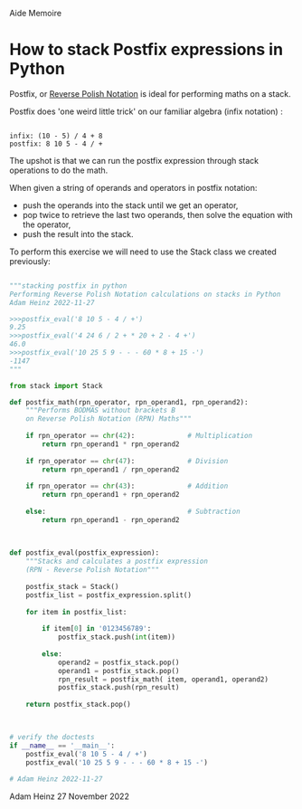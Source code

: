 Aide Memoire 

How to stack Postfix expressions in Python 
========================================== 

Postfix, or [Reverse Polish Notation](https://en.wikipedia.org/wiki/Reverse_Polish_notation) is ideal for performing maths on a stack. 

Postfix does 'one weird little trick' on our familiar algebra (infix notation) : 

``` 

infix: (10 - 5) / 4 + 8 
postfix: 8 10 5 - 4 / + 

``` 

The upshot is that we can run the postfix expression through stack operations to do the math. 

When given a string of operands and operators in postfix notation:  
* push the operands into the stack until we get an operator, 
* pop twice to retrieve the last two operands, then solve the equation with the operator, 
* push the result into the stack. 

To perform this exercise we will need to use the Stack class we created previously: 

```python 

"""stacking postfix in python 
Performing Reverse Polish Notation calculations on stacks in Python  
Adam Heinz 2022-11-27 

>>>postfix_eval('8 10 5 - 4 / +') 
9.25
>>>postfix_eval('4 24 6 / 2 + * 20 + 2 - 4 +') 
46.0
>>>postfix_eval('10 25 5 9 - - - 60 * 8 + 15 -') 
-1147
""" 

from stack import Stack 

def postfix_math(rpn_operator, rpn_operand1, rpn_operand2): 
    """Performs BODMAS without brackets B 
    on Reverse Polish Notation (RPN) Maths""" 
      
    if rpn_operator == chr(42):             # Multiplication 
        return rpn_operand1 * rpn_operand2 
    
    if rpn_operator == chr(47):             # Division  
        return rpn_operand1 / rpn_operand2 
    
    if rpn_operator == chr(43):             # Addition 
        return rpn_operand1 + rpn_operand2 
    
    else:                                   # Subtraction 
        return rpn_operand1 - rpn_operand2 
    
    

def postfix_eval(postfix_expression): 
    """Stacks and calculates a postfix expression 
    (RPN - Reverse Polish Notation""" 
    
    postfix_stack = Stack() 
    postfix_list = postfix_expression.split() 
    
    for item in postfix_list: 
        
        if item[0] in '0123456789': 
            postfix_stack.push(int(item)) 
                       
        else: 
            operand2 = postfix_stack.pop() 
            operand1 = postfix_stack.pop() 
            rpn_result = postfix_math( item, operand1, operand2) 
            postfix_stack.push(rpn_result) 
            
    return postfix_stack.pop() 
    


# verify the doctests 
if __name__ == '__main__': 
    postfix_eval('8 10 5 - 4 / +') 
    postfix_eval('10 25 5 9 - - - 60 * 8 + 15 -') 
 
# Adam Heinz 2022-11-27  

``` 

Adam Heinz 
27 November 2022 
